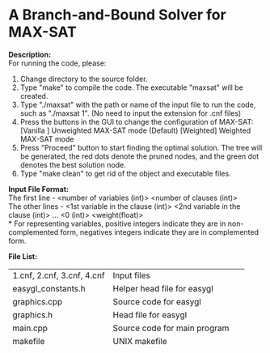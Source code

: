 # A Branch-and-Bound Solver for MAX-SAT
<b>Description:</b><br>
For running the code, please:
1) Change directory to the source folder.
2) Type "make" to compile the code. The executable "maxsat" will be created.
3) Type "./maxsat" with the path or name of the input file to run the code, 
   such as "./maxsat 1". (No need to input the extension for .cnf files)
4) Press the buttons in the GUI to change the configuration of MAX-SAT:
   [Vanilla ] Unweighted MAX-SAT mode (Default)
   [Weighted] Weighted MAX-SAT mode
5) Press "Proceed" button to start finding the optimal solution. The tree 
   will be generated, the red dots denote the pruned nodes, and the green
   dot denotes the best solution node.
6) Type "make clean" to get rid of the object and executable files.

<b>Input File Format:</b><br>
The first line - <number of variables (int)> <number of clauses (int)> <br>
The other lines - <1st variable in the clause (int)> <2nd variable in the clause (int)> ... <0 (int)> <weight(float)> <br>
\* For representing variables, positive integers indicate they are in non-complemented form, negatives integers indicate they are in complemented form.

<b>File List:</b><br>
<table border="0">
    <tr>
        <td>1.cnf, 2.cnf, 3.cnf, 4.cnf</td>
        <td>Input files</td>
    </tr>
    <tr>
        <td>easygl_constants.h</td>
        <td>Helper head file for easygl</td>
    </tr>
    <tr>
        <td>graphics.cpp</td>
        <td>Source code for easygl</td>
    </tr>
    <tr>
        <td>graphics.h</td>
        <td>Head file for easygl</td>
    </tr>
    <tr>
        <td>main.cpp</td>
        <td>Source code for main program</td>
    </tr>
    <tr>
        <td>makefile</td>
        <td>UNIX makefile</td>
    </tr>
    <tr>
        <td>maxsat.cpp</td>
        <td>Source code for MAX-SAT solver</td>
    </tr>
    <tr>
        <td>maxsat.h</td>
        <td>Head file for MAX-SAT solver</td>
    </tr>
    <tr>
        <td>README.md</td>
        <td>This file</td>
    </tr>
    <tr>
        <td>segment.cpp</td>
        <td>Source code for data structure</td>
    </tr>
    <tr>
        <td>segment.h</td>
        <td>Head file for data structure</td>
    </tr>
</table>

<b>Copyright © 2021 Weixuan Yang</b>

